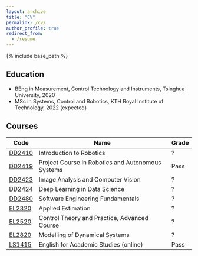 ```yaml
---
layout: archive
title: "CV"
permalink: /cv/
author_profile: true
redirect_from:
  - /resume
---
```


{% include base_path %}

## Education

* BEng in Measurement, Control Technology and Instruments, Tsinghua University, 2020
* MSc in Systems, Control and Robotics, KTH Royal Institute of Technology, 2022 (expected)

## Courses


| Code   | Name | Grade   |
| ------    | ------- | ------ |
| [DD2410](https://www.kth.se/student/kurser/kurs/DD2410?l=en) | Introduction to Robotics | ? |
| [DD2419](https://www.kth.se/student/kurser/kurs/DD2419?l=en) | Project Course in Robotics and Autonomous Systems | Pass |
| [DD2423](https://www.kth.se/student/kurser/kurs/DD2423?l=en) | Image Analysis and Computer Vision | ? |
| [DD2424](https://www.kth.se/student/kurser/kurs/DD2424?l=en) | Deep Learning in Data Science | ? |
| [DD2480](https://www.kth.se/student/kurser/kurs/DD2480?l=en) | Software Engineering Fundamentals | ? |
| [EL2320](https://www.kth.se/student/kurser/kurs/EL2320?l=en) | Applied Estimation | ? |
| [EL2520](https://www.kth.se/student/kurser/kurs/EL2520?l=en) | Control Theory and Practice, Advanced Course | ? |
| [EL2820](https://www.kth.se/student/kurser/kurs/EL2820?l=en) | Modelling of Dynamical Systems | ? |
| [LS1415](https://www.kth.se/student/kurser/kurs/LS1415?l=en) | English for Academic Studies (online) | Pass |

<!--
* DD2410 Introduction to Robotics
* DD2419 Project Course in Robotics and Autonomous Systems
* DD2423 Image Analysis and Computer Vision
* DD2424 Deep Learning in Data Science
* DD2480 Software Engineering Fundamentals

* EL2320 Applied Estimation
* EL2520 Control Theory and Practice, Advanced Course
* EL2820 Modelling of Dynamical Systems
-->

<!-- Work experience
======
* Summer 2015: Research Assistant
  * Github University
  * Duties included: Tagging issues
  * Supervisor: Professor Git

* Fall 2015: Research Assistant
  * Github University
  * Duties included: Merging pull requests
  * Supervisor: Professor Hub
  
Skills
======
* Skill 1
* Skill 2
  * Sub-skill 2.1
  * Sub-skill 2.2
  * Sub-skill 2.3
* Skill 3

Publications
======
  <ul>{% for post in site.publications %}
    {% include archive-single-cv.html %}
  {% endfor %}</ul>
  
Talks
======
  <ul>{% for post in site.talks %}
    {% include archive-single-talk-cv.html %}
  {% endfor %}</ul>
  
Teaching
======
  <ul>{% for post in site.teaching %}
    {% include archive-single-cv.html %}
  {% endfor %}</ul>
  
Service and leadership
======
* Currently signed in to 43 different slack teams -->
